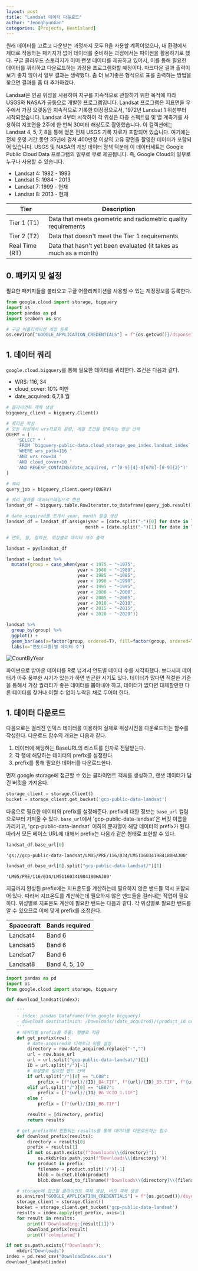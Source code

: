 ```yaml
---
layout: post
title: "Landsat 데이터 다운로드"
author: "JeonghyunGan"
categories: [Projects, HeatIsland]
---
```


원래 데이터를 고르고 다운받는 과정까지 모두 R을 사용할 계획이었으나, 내 환경에서 제대로 작동하는 패키지가 없어 데이터를 준비하는 과정에서는 파이썬을 활용하기로 했다. 구글 클라우드 스토리지가 이미 랜샛 데이터를 제공하고 있어서, 이를 통해 필요한 데이터를 쿼리하고 다운로드하는 과정을 프로그램화할 예정이다. 마크다운 결과 출력이 보기 좋지 않아서 일부 결과는 생략했다. 좀 더 보기좋은 형식으로 표를 출력하는 방법을 찾으면 결과를 좀 더 추가하겠다.

>
Landsat은 인공 위성을 사용하여 지구를 지속적으로 관찰하기 위한 목적에 따라 USGS와 NASA가 공동으로 개발한 프로그램입니다. Landsat 프로그램은 지표면을 우주에서 가장 오랫동안 지속적으로 기록한 대장정으로서, 1972년 Landsat 1 위성부터 시작되었습니다. Landsat 4부터 시작하여 각 위성은 다중 스펙트럼 및 열 계측기를 사용하여 지표면을 2주에 한 번씩 30미터 해상도로 촬영했습니다. 이 컬렉션에는 Landsat 4, 5, 7, 8을 통해 얻은 전체 USGS 기록 자료가 포함되어 있습니다. 여기에는 전체 운영 기간 동안 35년에 걸쳐 400만장 이상의 고유 장면을 촬영한 데이터가 포함되어 있습니다. USGS 및 NASA의 개방 데이터 정책 덕분에 이 데이터세트는 Google Public Cloud Data 프로그램의 일부로 무료 제공됩니다. 즉, Google Cloud의 일부로 누구나 사용할 수 있습니다.

- Landsat 4: 1982 - 1993
- Landsat 5: 1984 - 2013
- Landsat 7: 1999 - 현재
- Landsat 8: 2013 - 현재

|Tier|Description|
|----|-----------|
|Tier 1 (T1) | Data that meets geometric and radiometric quality requirements|
|Tier 2 (T2) | Data that doesn't meet the Tier 1 requirements|
|Real Time (RT) | Data that hasn't yet been evaluated (it takes as much as a month)|

## 0. 패키지 및 설정

필요한 패키지들을 불러오고 구글 어플리케이션을 사용할 수 있는 계정정보를 등록한다.

```python
from google.cloud import storage, bigquery
import os
import pandas as pd
import seaborn as sns
```

```python
# 구글 어플리케이션 계정 등록
os.environ["GOOGLE_APPLICATION_CREDENTIALS"] = f"{os.getcwd()}/dsyonsei.json"
```

## 1. 데이터 쿼리

``google.cloud.bigquery``를 통해 필요한 데이터를 쿼리한다. 조건은 다음과 같다.

- WRS: 116, 34
- cloud_cover: 10% 미만
- date_acquired: 6,7,8 월


```python
# 클라이언트 객체 생성
bigquery_client = bigquery.Client()

# 쿼리문 작성
# 모든 위성에서 wrs좌표와 운량, 계절 조건을 만족하는 영상 선택
QUERY = (
    'SELECT * '
    'FROM `bigquery-public-data.cloud_storage_geo_index.landsat_index` '
    'WHERE wrs_path=116 '
    'AND wrs_row=34 '
    'AND cloud_cover<10 '
    'AND REGEXP_CONTAINS(date_acquired, r"[0-9]{4}-0[678]-[0-9]{2}")'
)

# 쿼리
query_job = bigquery_client.query(QUERY)

# 쿼리 결과를 데이터프레임으로 변환
landsat_df = bigquery.table.RowIterator.to_dataframe(query_job.result())

# date_acquired를 쪼개서 year, month 컬럼 생성
landsat_df = landsat_df.assign(year = [date.split("-")[0] for date in landsat_df['date_acquired']],
                              month = [date.split("-")[1] for date in landsat_df['date_acquired']])

# 연도, 월, 컬렉션, 위성별로 데이터 개수 출력
```

```R
landsat = py$landsat_df

landsat = landsat %>%
  mutate(group = case_when(year < 1975 ~ "~1975",
                           year < 1980 ~ "~1980",
                           year < 1985 ~ "~1985",
                           year < 1990 ~ "~1990",
                           year < 1995 ~ "~1995",
                           year < 2000 ~ "~2000",
                           year < 2005 ~ "~2005",
                           year < 2010 ~ "~2010",
                           year < 2015 ~ "~2015",
                           year < 2020 ~ "~2020"))

landsat %>%
  group_by(group) %>%
  ggplot() +
  geom_bar(aes(x=factor(group, ordered=T), fill=factor(group, ordered=T))) +
  labs(x="연도(그룹)별 데이터 수")
```

![CountByYear](/assets/article_images/CountByYear.png)

파이썬으로 받아온 데이터를 R로 넘겨서 연도별 데이터 수를 시각화했다. 보다시피 데이터가 아주 풍부한 시기가 있는가 하면 빈곤한 시기도 있다. 데이터가 많다면 적절한 기준을 통해서 가장 퀄리티가 좋은 데이터를 뽑아내야 하고, 데이터가 없다면 대체할만한 다른 데이터를 찾거나 어쩔 수 없이 누락된 채로 두어야 한다.

## 1. 데이터 다운로드

다음으로는 걸러진 인덱스 데이터를 이용하여 실제로 위성사진을 다운로드하는 함수를 작성한다. 다운로드 함수의 개요는 다음과 같다.

1. 데이터에 해당하는 BaseURL의 리스트를 인자로 전달받는다.
2. 각 행에 해당하는 데이터의 prefix를 설정한다.
3. prefix를 통해 필요한 데이터를 다운로드한다.

먼저 google storage에 접근할 수 있는 클라이언트 객체를 생성하고, 랜샛 데이터가 담긴 버킷을 가져온다.

```python
storage_client = storage.Client()
bucket = storage_client.get_bucket('gcp-public-data-landsat')
```

다음으로 필요한 데이터의 prefix를 설정해준다. prefix에 대한 정보는 `base_url` 컬럼으로부터 가져올 수 있다. `base_url`에서 'gcp-public-data-landsat'은 버킷 이름을 가리키고, 'gcp-public-data-landsat' 이하의 문자열이 해당 데이터의 prefix가 된다. 따라서 모든 베이스 URL에 대해서 prefix는 다음과 같은 형태로 표현할 수 있다.

```python
landsat_df.base_url[0]
```

    'gs://gcp-public-data-landsat/LM05/PRE/116/034/LM51160341984180HAJ00'

```python
landsat_df.base_url[0].split("gcp-public-data-landsat/")[1]
```

    'LM05/PRE/116/034/LM51160341984180HAJ00'


지금까지 완성된 prefix에는 지표온도를 계산하는데 필요하지 않은 밴드들 역시 포함되어 있다. 따라서 지표온도를 계산하는데 필요하지 않은 밴드들을 걸러내는 작업이 필요하다. 위성별로 지표온도 계산에 필요한 밴드는 다음과 같다. 각 위성별로 필요한 밴드를 알 수 있으므로 이에 맞게 prefix를 조정한다.

|Spacecraft|Bands required|
|---|---|
|Landsat4|Band 6|
|Landsat5|Band 6|
|Landsat7|Band 6|
|Landsat8|Band 4, 5, 10|

```python
import pandas as pd
import os
from google.cloud import storage, bigquery

def download_landsat(index):

    '''
    - index: pandas DataFrame(from google bigquery)
    - download destinatinion: /Downloads/(date_acquired)/(product_id or scene_id(PRE))
    '''
    # 데이터별 prefix를 추출: 행별로 적용
    def get_prefix(row):
        # date-acquired로 디렉토리 이름 설정
        directory = row.date_acquired.replace("-","")
        url = row.base_url
        url = url.split("gcp-public-data-landsat/")[1]
        ID = url.split("/")[-1]
        # 위성별로 필요한 밴드 선택
        if url.split("/")[0] == "LC08":
            prefix = [f"{url}/{ID}_B4.TIF", f"{url}/{ID}_B5.TIF", f"{url}/{ID}_B10.TIF"]
        elif url.split("/")[0] == "LE07":
            prefix = [f"{url}/{ID}_B6_VCID_1.TIF"]
        else :
            prefix = [f"{url}/{ID}_B6.TIF"]

        results = [directory, prefix]
        return results

    # get_prefix에서 반환되는 results를 통해 데이터를 다운로드하는 함수
    def download_prefix(results):
        directory = results[0]
        prefix = results[1]
        if not os.path.exists(f"Downloads\\{directory}"):
            os.mkdir(os.path.join(f"Downloads\\{directory}"))
        for product in prefix:
            filename = product.split('/')[-1]
            blob = bucket.blob(product)
            blob.download_to_filename(f"Downloads\\{directory}\\{filename}")

    # storage에 접근할 클라이언트 객체 생성, 버킷 객체 생성
    os.environ["GOOGLE_APPLICATION_CREDENTIALS"] = f"{os.getcwd()}/dsyonsei.json"
    storage_client = storage.Client()
    bucket = storage_client.get_bucket('gcp-public-data-landsat')
    results = index.apply(get_prefix, axis=1)
    for result in results:
        print(f'Downloading:{result[1]}')
        download_prefix(result)
        print(f'colmpleted')

if not os.path.exists(f"Downloads"):
    mkdir("Downloads")
index = pd.read_csv("DownloadIndex.csv")
download_landsat(index)

```
